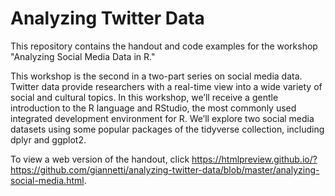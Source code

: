 # Analyzing Twitter Data

This repository contains the handout and code examples for the workshop "Analyzing Social Media Data in R."

This workshop is the second in a two-part series on social media data. Twitter data provide researchers with a real-time view into a wide variety of social and cultural topics. In this workshop, we’ll receive a gentle introduction to the R language and RStudio, the most commonly used integrated development environment for R. We’ll explore two social media datasets using some popular packages of the tidyverse collection, including dplyr and ggplot2.

To view a web version of the handout, click
https://htmlpreview.github.io/?https://github.com/giannetti/analyzing-twitter-data/blob/master/analyzing-social-media.html.
